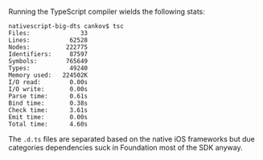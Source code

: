 Running the TypeScript compiler wields the following stats:
```
nativescript-big-dts cankov$ tsc
Files:              33
Lines:           62528
Nodes:          222775
Identifiers:     87597
Symbols:        765649
Types:           49240
Memory used:   224502K
I/O read:        0.00s
I/O write:       0.00s
Parse time:      0.61s
Bind time:       0.38s
Check time:      3.61s
Emit time:       0.00s
Total time:      4.60s
```
The `.d.ts` files are separated based on the native iOS frameworks but due categories dependencies suck in Foundation most of the SDK anyway.